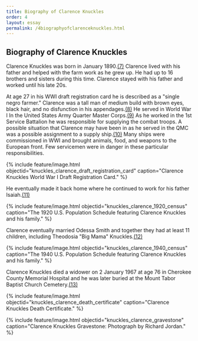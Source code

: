 ```yaml
---
title: Biography of Clarence Knuckles
order: 4
layout: essay
permalink: /4biographyofclarenceknuckles.html
---
```


## Biography of Clarence Knuckles

Clarence Knuckles was born in January 1890.[(7)](https://zigavivei.github.io/family_history_cb/9sources.html) Clarence lived with his father and helped with the farm work as he grew up. He had up to 16 brothers and sisters during this time. Clarence stayed with his father and worked until his late 20s.

At age 27 in his WWI draft registration card he is described as a "single negro farmer." Clarence was a tall man of medium build with brown eyes, black hair, and no disfunction in his appendages.[(8)](https://zigavivei.github.io/family_history_cb/9sources.html) He served in World War I In the United States Army Quarter Master Corps.[(9)](https://zigavivei.github.io/family_history_cb/9sources.html) As he worked in the 1st Service Battalion he was responsible for supplying the combat troops. A possible situation that Clarence may have been in as he served in the QMC was a possible assignment to a supply ship.[(10)](https://zigavivei.github.io/family_history_cb/9sources.html) Many ships were commissioned in WWI and brought animals, food, and weapons to the European front. Few servicemen were in danger in these particular responsibilities. 

{% include feature/image.html objectid="knuckles_clarence_draft_registration_card" caption="Clarence Knuckles World War I Draft Registration Card." %}

He eventually made it back home where he continued to work for his father Isaiah.[(11)](https://zigavivei.github.io/family_history_cb/9sources.html)

{% include feature/image.html objectid="knuckles_clarence_1920_census" caption="The 1920 U.S. Population Schedule featuring Clarence Knuckles and his family." %}


Clarence eventually married Odessa Smith and together they had at least 11 children, including Theodosia "Big Mama" Knuckles.[(12)](https://zigavivei.github.io/family_history_cb/9sources.html)

{% include feature/image.html objectid="knuckles_clarence_1940_census" caption="The 1940 U.S. Population Schedule featuring Clarence Knuckles and his family." %}


Clarence Knuckles died a widower on 2 January 1967 at age 76 in Cherokee County Memorial Hospital and he was later buried at the Mount Tabor Baptist Church Cemetery.[(13)](https://zigavivei.github.io/family_history_cb/9sources.html)

{% include feature/image.html objectid="knuckles_clarence_death_certificate" caption="Clarence Knuckles Death Certificate." %}

{% include feature/image.html objectid="knuckles_clarence_gravestone" caption="Clarence Knuckles Gravestone: Photograph by Richard Jordan." %}
